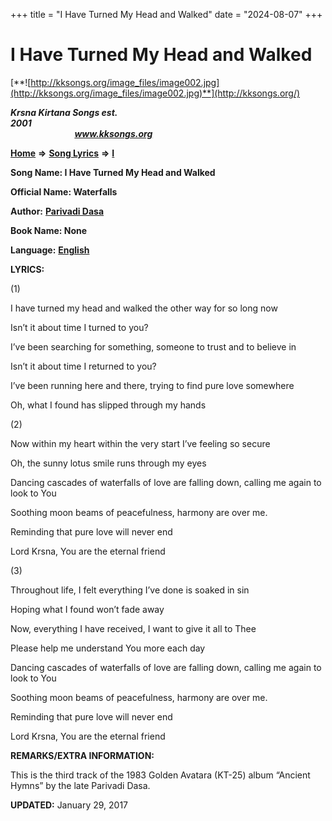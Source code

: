 +++
title = "I Have Turned My Head and Walked"
date = "2024-08-07"
+++

# I Have Turned My Head and Walked
[**![http://kksongs.org/image_files/image002.jpg](http://kksongs.org/image_files/image002.jpg)**](http://kksongs.org/)

**_Krsna Kirtana Songs est. 2001_**                                                                                                                                                 **_www.kksongs.org_**

**[Home](http://kksongs.org/)** **⇒** **[Song Lyrics](http://kksongs.org/lyrics.html)** **⇒** **[I](http://kksongs.org/songs/song_i.html)**

**Song Name: I Have Turned My Head and Walked**

**Official Name: Waterfalls**

**Author:** [**Parivadi Dasa**](http://kksongs.org/authors/list/parivadi.html)

**Book Name: None**

**Language:** [**English**](http://kksongs.org/language/list/english.html)

**LYRICS:**

(1)

I have turned my head and walked the other way for so long now

Isn’t it about time I turned to you?

I’ve been searching for something, someone to trust and to believe in

Isn’t it about time I returned to you?

I’ve been running here and there, trying to find pure love somewhere

Oh, what I found has slipped through my hands

(2)

Now within my heart within the very start I’ve feeling so secure

Oh, the sunny lotus smile runs through my eyes

Dancing cascades of waterfalls of love are falling down, calling me again to look to You

Soothing moon beams of peacefulness, harmony are over me.

Reminding that pure love will never end

Lord Krsna, You are the eternal friend

(3)

Throughout life, I felt everything I’ve done is soaked in sin

Hoping what I found won’t fade away

Now, everything I have received, I want to give it all to Thee

Please help me understand You more each day

Dancing cascades of waterfalls of love are falling down, calling me again to look to You

Soothing moon beams of peacefulness, harmony are over me.

Reminding that pure love will never end

Lord Krsna, You are the eternal friend

**REMARKS/EXTRA INFORMATION:**

This is the third track of the 1983 Golden Avatara (KT-25) album “Ancient Hymns” by the late Parivadi Dasa.

**UPDATED:** January 29, 2017